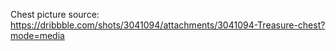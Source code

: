 Chest picture source: https://dribbble.com/shots/3041094/attachments/3041094-Treasure-chest?mode=media
